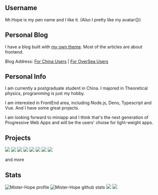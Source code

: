 ## Username

Mr.Hope is my pen name and I like it. (Also I pretty like my avatar😉)

## Personal Blog

I have a blog built with [my own theme](https://vuepress-theme-hope.github.io). Most of the articles are about frontend.

Blog Address: [For China Users](https://mrhope.site) | [For OverSea Users](https://mister-hope.github.io)

## Personal Info

I am currently a postgraduate student in China. I majored in Theoretical physics, programming is just my hobby.

I am interested in FrontEnd area, including Node.js, Deno, Typescript and Vue. And I have some great projects.

I am looking forward to miniapp and I think that's the next generation of Progressive Web Apps and will be the users' choise for light-weight apps.

## Projects

[![](https://github-readme-stats.vercel.app/api/pin?username=vuepress&repo=vuepress-next&theme=github_dark)](https://v2.vuepress.vuejs.org)
[![](https://github-readme-stats.vercel.app/api/pin?username=vuepress-theme-hope&repo=vuepress-theme-hope&theme=github_dark)](https://vuepress-theme-hope.github.io)
[![](https://github-readme-stats.vercel.app/api/pin?username=walinejs&repo=waline&theme=github_dark)](https://waline.js.org)
[![](https://github-readme-stats.vercel.app/api/pin?username=Mister-Hope&repo=mdit-plugins&theme=github_dark)](https://mdit-plugins.github.io/)
[![](https://github-readme-stats.vercel.app/api/pin?username=miniapp-tool&repo=mptool&theme=github_dark)](https://miniapp-tool.github.io)
[![](https://github-readme-stats.vercel.app/api/pin?username=Hope-Studio&repo=inNENU-miniapp&theme=github_dark)](https://github.com/Hope-Studio/inNENU-miniapp)
[![](https://github-readme-stats.vercel.app/api/pin?username=Mister-Hope&repo=gulp-sass&theme=github_dark)](https://github.com/Mister-Hope/gulp-sass)
[![](https://github-readme-stats.vercel.app/api/pin?username=Mister-Hope&repo=bcrypt-ts&theme=github_dark)](https://github.com/Mister-Hope/bcrypt-ts)

and more

## Stats

![Mister-Hope profile](https://github-profile-summary-cards.vercel.app/api/cards/profile-details?username=Mister-Hope&theme=github_dark)
![Mister-Hope github stats](https://github-profile-summary-cards.vercel.app/api/cards/stats?username=Mister-Hope&theme=github_dark)
![](https://github-profile-summary-cards.vercel.app/api/cards/most-commit-language?username=Mister-Hope&theme=github_dark)
![](https://github-profile-summary-cards.vercel.app/api/cards/repos-per-language?username=Mister-Hope&theme=github_dark)
